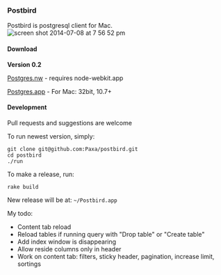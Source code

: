 ### Postbird

Postbird is postgresql client for Mac.
![screen shot 2014-07-08 at 7 56 52 pm](https://cloud.githubusercontent.com/assets/26019/3509770/5e85ff5e-069f-11e4-8eb0-c83656291163.png)


#### Download

**Version 0.2**

[Postgres.nw](https://github.com/Paxa/postbird/releases/download/0.2/Postbird.nw) - requires node-webkit.app

[Postgres.app](https://github.com/Paxa/postbird/releases/download/0.2/Postbird.app.zip) - For Mac: 32bit, 10.7+


#### Development

Pull requests and suggestions are welcome

To run newest version, simply:

    git clone git@github.com:Paxa/postbird.git
    cd postbird
    ./run

To make a release, run:

    rake build

New release will be at: `~/Postbird.app`

My todo:

* Content tab reload
* Reload tables if running query with "Drop table" or "Create table"
* Add index window is disappearing
* Allow reside columns only in header
* Work on content tab: filters, sticky header, pagination, increase limit, sortings